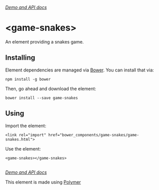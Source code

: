 _[Demo and API docs](https://namannehra.github.io/game-snakes/)_

# \<game-snakes\>

An element providing a snakes game.

## Installing

Element dependencies are managed via [Bower](http://bower.io/). You can install that via:

	npm install -g bower

Then, go ahead and download the element:

	bower install --save game-snakes

## Using

Import the element:

	<link rel="import" href="bower_components/game-snakes/game-snakes.html">

Use the element:

	<game-snakes></game-snakes>

##

_[Demo and API docs](https://namannehra.github.io/game-snakes/)_

This element is made using [Polymer](https://www.polymer-project.org/)
